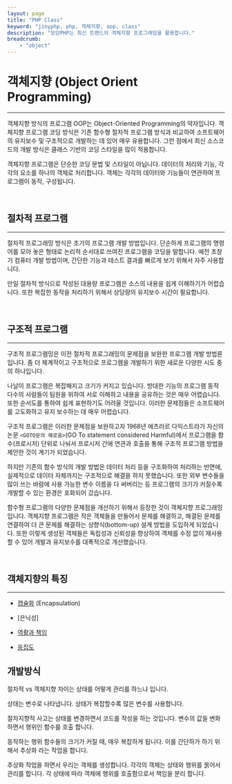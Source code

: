 ```yaml
---
layout: page
title: "PHP Class"
keyword: "jinyphp, php, 객체지향, oop, class"
description: "모던PHP는 최신 트랜드의 객체지향 프로그래밍을 활용합니다."
breadcrumb:
    - "object"
---
```

# 객체지향 (Object Orient Programming)
<hr>
객체지향 방식의 프로그램 OOP는 Object-Oriented Programming의 약자입니다. 객체지향 프로그램 코딩 방식은 기존 함수형 절차적 프로그램 방식과 비교하여 소프트웨어의 유지보수 및 구조적으로 개발하는 데 있어 매우 유용합니다. 그런 점에서 최신 소스코드의 개발 방식은 클래스 기반의 코딩 스타일을 많이 적용합니다.  

객체지향 프로그램은 단순한 코딩 문법 및 스타일이 아닙니다. 데이터의 처리와 기능, 각각의 요소를 하나의 객체로 처리합니다. 객체는 각각의 데이터와 기능들이 연관하여 프로그램이 동작, 구성됩니다.  

<br>

## 절차적 프로그램
<hr>
절차적 프로그래밍 방식은 초기의 프로그램 개발 방법입니다. 단순하게 프로그램의 명령어를 모아 놓은 형태로 논리적 순서대로 쓰여진 프로그램을 코딩을 말합니다. 예전 초창기 컴퓨터 개발 방법이며, 간단한 기능과 테스트 결과를 빠르게 보기 위해서 자주 사용합니다.  

만일 절차적 방식으로 작성된 대용량 프로그램은 소스의 내용을 쉽게 이해하기가 어렵습니다. 또한 복잡한 동작을 처리하기 위해서 상당량의 유지보수 시간이 필요합니다.   

<br>

## 구조적 프로그램
<hr>
구조적 프로그램밍은 이전 절차적 프로그래밍의 문제점을 보완한 프로그램 개발 방법론 입니다. 좀 더 체계적이고 구조적으로 프로그램을 개발하기 위한 새로운 다양한 시도 중의 하나입니다.  

나날이 프로그램은 복잡해지고 크기가 커지고 있습니다. 방대한 기능의 프로그램 동작 다수의 사람들이 팀원을 위하여 서로 이해하고 내용을 공유하는 것은 매우 어렵습니다. 또한 순서도를 통하여 쉽게 표현하기도 어려울 것입니다. 이러한 문제점들은 소프트웨어를 고도화하고 유지 보수하는 데 매우 어렵습니다.  

구조적 프로그램은 이러한 문제점을 보완하고자 1968년 에츠러르 다익스트라가 자신의 논문 `<GOTO문의 해로움>`(GO To statement considered Harmful)에서 프로그램을 함수(프로시저) 단위로 나눠서 프로시저 간에 연관과 호출을 통해 구조적 프로그램 방법을 제안한 것이 계기가 되었습니다.  

하지만 기존의 함수 방식의 개발 방법은 데이터 처리 등을 구조화하여 처리하는 반면에, 실제적으로 데이터 자체까지는 구조적으로 해결을 하지 못했습니다. 또한 외부 변수들을 많이 쓰는 바람에 사용 가능한 변수 이름을 다 써버리는 등 프로그램의 크기가 커질수록 개발할 수 있는 환경은 포화되어 갔습니다.  

함수형 프로그램의 다양한 문제점을 개선하기 위해서 등장한 것이 객체지향 프로그래밍입니다. 객체지향 프로그램은 작은 객체들을 만들어서 문제를 해결하고, 해결된 문제를 연결하여 더 큰 문제를 해결하는 상향식(bottom-up) 설계 방법을 도입하게 되었습니다. 또한 이렇게 생성된 객체들은 독립성과 신뢰성을 향상하여 객체를 수정 없이 재사용할 수 있어 개발과 유지보수를 대폭적으로 개선했습니다.  

<br>

## 객체지향의 특징
<hr>

* [캡슐화](/object/Encapsulation) (Encapsulation)
* [은닉성]

* [역활과 책임](responsibility)
* [응집도](cohesion)


## 개발방식

절차적 vs 객체지향 차이는 
상태를 어떻게 관리를 하느냐 입니다.

상태는 변수로 나타냅니다.
상태가 복잡할수록 많은 변수를 사용합니다.

절차지향적 사고는 상태를 변경하면서 코드를 작성을 하는 것입니다.
변수의 값을 변화 하면서 행위인 함수를 호출 합니다.

동작하는 행위 함수들의 크기가 커질 때, 매우 복잡하게 됩니다.
이를 간단하가 하기 위해서 추상화 라는 작업을 합니다.

추상화 작업을 하면서 우리는 객체를 생성합니다.
각각의 객체는 상태와 행위를 묽어서 관리를 합니다. 각 상태에 따라 객체에 행위를 호출함으로서 책임을 분리 합니다.

